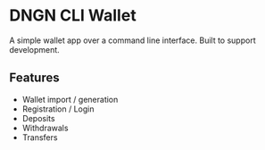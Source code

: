 # DNGN CLI Wallet

A simple wallet app over a command line interface. Built to support development.

## Features
- Wallet import / generation
- Registration / Login
- Deposits
- Withdrawals
- Transfers